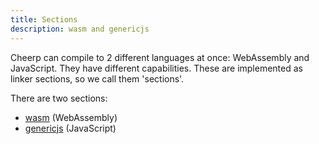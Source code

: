 ```yaml
---
title: Sections
description: wasm and genericjs
---
```


Cheerp can compile to 2 different languages at once: WebAssembly and JavaScript. They have different capabilities. These are implemented as linker sections, so we call them 'sections'.

There are two sections:

- [wasm](/cheerp/reference/sections/wasm) (WebAssembly)
- [genericjs](/cheerp/reference/sections/genericjs) (JavaScript)
